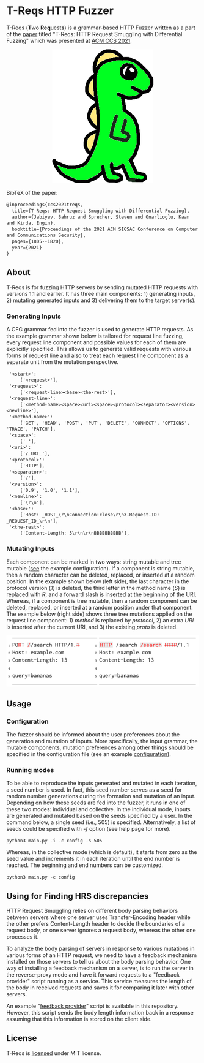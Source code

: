 # T-Reqs HTTP Fuzzer
T-Reqs (**T**wo **Req**uest**s**) is a grammar-based HTTP Fuzzer written as a part of the [paper](https://bahruz.me/papers/ccs2021treqs.pdf) titled "T-Reqs: HTTP Request Smuggling with Differential Fuzzing" which was presented at [ACM CCS 2021](https://www.sigsac.org/ccs/CCS2021/accepted-papers.html).

<p align="center">
  <img src="logo-treqs.png" />
</p>

BibTeX of the paper:
```
@inproceedings{ccs2021treqs,
  title={T-Reqs: HTTP Request Smuggling with Differential Fuzzing},
  author={Jabiyev, Bahruz and Sprecher, Steven and Onarlioglu, Kaan and Kirda, Engin},
  booktitle={Proceedings of the 2021 ACM SIGSAC Conference on Computer and Communications Security},
  pages={1805--1820},
  year={2021}
}
```

## About
T-Reqs is for fuzzing HTTP servers by sending mutated HTTP requests with versions 1.1 and earlier. It has three main components: 1) generating inputs, 2) mutating generated inputs and 3) delivering them to the target server(s). 

### Generating Inputs
A CFG grammar fed into the fuzzer is used to generate HTTP requests. As the example grammar shown below is tailored for request line fuzzing, every request line component and possible values for each of them are explicitly specified. This allows us to generate valid requests with various forms of request line and also to treat each request line component as a separate unit from the mutation perspective.

```     	
 '<start>':
     ['<request>'],
 '<request>':
     ['<request-line><base><the-rest>'],
 '<request-line>':
     ['<method-name><space><uri><space><protocol><separator><version><newline>'],
 '<method-name>':
     ['GET', 'HEAD', 'POST', 'PUT', 'DELETE', 'CONNECT', 'OPTIONS', 'TRACE', 'PATCH'],
 '<space>':
     [' '],
 '<uri>':
     ['/_URI_'],
 '<protocol>':
     ['HTTP'],
 '<separator>':
     ['/'],
 '<version>':
     ['0.9', '1.0', '1.1'],
 '<newline>':
     ['\r\n'],
 '<base>':
     ['Host: _HOST_\r\nConnection:close\r\nX-Request-ID: _REQUEST_ID_\r\n'],
 '<the-rest>':
     ['Content-Length: 5\r\n\r\nBBBBBBBBBB'],
```
### Mutating Inputs
Each component can be marked in two ways: string mutable and tree mutable ([see](../main/config) the example configuration). If a component is string mutable, then a random character can be deleted, replaced, or inserted at a random position. In the example shown below (left side), the last character in the protocol version (*1*) is deleted, the third letter in the method name (*S*) is replaced with *R*, and a forward slash is inserted at the beginning of the URI. Whereas, if a component is tree mutable, then a random component can be deleted, replaced, or inserted at a random position under that component. The example below (right side) shows three tree mutations applied on the request line component: 1) *method* is replaced by *protocol*, 2) an extra *URI* is inserted after the current URI, and 3) the existing *proto* is deleted. 

![Mutation Types](figs/mutation-types.png) 

## Usage

### Configuration
The fuzzer should be informed about the user preferences about the generation and mutation of inputs. More specifically, the input grammar, the mutable components, mutation preferences among other things should be specified in the configuration file (see an example [configuration](../main/config)). 

### Running modes
To be able to reproduce the inputs generated and mutated in each iteration, a seed number is used. In fact, this seed number serves as a seed for random number generations during the formation and mutation of an input. Depending on how these seeds are fed into the fuzzer, it runs in one of these two modes: individual and collective. In the individual mode, inputs are generated and mutated based on the seeds specified by a user. In the command below, a single seed (i.e., 505) is specified. Alternatively, a list of seeds could be specified with *-f* option (see help page for more).

```
python3 main.py -i -c config -s 505
``` 

Whereas, in the collective mode (which is default), it starts from zero as the seed value and increments it in each iteration until the end number is reached. The beginning and end numbers can be customized. 

```
python3 main.py -c config
``` 

## Using for Finding HRS discrepancies
HTTP Request Smuggling relies on different body parsing behaviors between servers where one server uses Transfer-Encoding header while the other prefers Content-Length header to decide the boundaries of a request body, or one server ignores a request body, whereas the other one processes it. 

To analyze the body parsing of servers in response to various mutations in various forms of an HTTP request, we need to have a feedback mechanism installed on those servers to tell us about the body parsing behavior. One way of installing a feedback mechanism on a server, is to run the server in the reverse-proxy mode and have it forward requests to a "feedback provider" script running as a service. This service measures the length of the body in received requests and saves it for comparing it later with other servers.

An example "[feedback provider](../main/code/feedback-server.py)" script is available in this repository. However, this script sends the body length information back in a response assuming that this information is stored on the client side.

## License
T-Reqs is [licensed](LICENSE) under MIT license.
